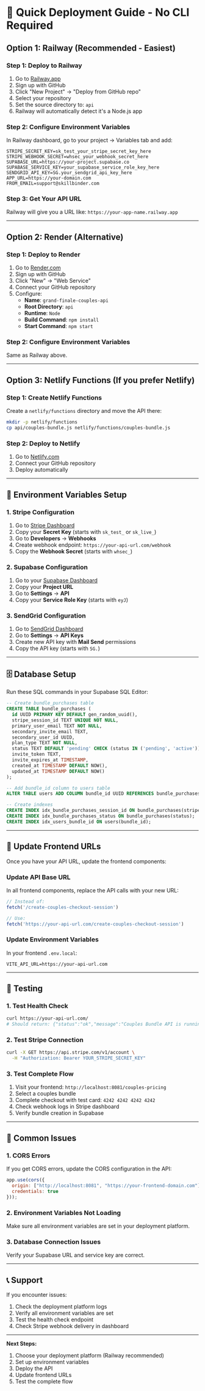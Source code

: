 # 🚀 Quick Deployment Guide - No CLI Required

## Option 1: Railway (Recommended - Easiest)

### Step 1: Deploy to Railway
1. Go to [Railway.app](https://railway.app)
2. Sign up with GitHub
3. Click "New Project" → "Deploy from GitHub repo"
4. Select your repository
5. Set the source directory to: `api`
6. Railway will automatically detect it's a Node.js app

### Step 2: Configure Environment Variables
In Railway dashboard, go to your project → Variables tab and add:

```env
STRIPE_SECRET_KEY=sk_test_your_stripe_secret_key_here
STRIPE_WEBHOOK_SECRET=whsec_your_webhook_secret_here
SUPABASE_URL=https://your-project.supabase.co
SUPABASE_SERVICE_KEY=your_supabase_service_role_key_here
SENDGRID_API_KEY=SG.your_sendgrid_api_key_here
APP_URL=https://your-domain.com
FROM_EMAIL=support@skillbinder.com
```

### Step 3: Get Your API URL
Railway will give you a URL like: `https://your-app-name.railway.app`

---

## Option 2: Render (Alternative)

### Step 1: Deploy to Render
1. Go to [Render.com](https://render.com)
2. Sign up with GitHub
3. Click "New" → "Web Service"
4. Connect your GitHub repository
5. Configure:
   - **Name**: `grand-finale-couples-api`
   - **Root Directory**: `api`
   - **Runtime**: `Node`
   - **Build Command**: `npm install`
   - **Start Command**: `npm start`

### Step 2: Configure Environment Variables
Same as Railway above.

---

## Option 3: Netlify Functions (If you prefer Netlify)

### Step 1: Create Netlify Functions
Create a `netlify/functions` directory and move the API there:

```bash
mkdir -p netlify/functions
cp api/couples-bundle.js netlify/functions/couples-bundle.js
```

### Step 2: Deploy to Netlify
1. Go to [Netlify.com](https://netlify.com)
2. Connect your GitHub repository
3. Deploy automatically

---

## 🔧 Environment Variables Setup

### 1. Stripe Configuration
1. Go to [Stripe Dashboard](https://dashboard.stripe.com)
2. Copy your **Secret Key** (starts with `sk_test_` or `sk_live_`)
3. Go to **Developers** → **Webhooks**
4. Create webhook endpoint: `https://your-api-url.com/webhook`
5. Copy the **Webhook Secret** (starts with `whsec_`)

### 2. Supabase Configuration
1. Go to your [Supabase Dashboard](https://supabase.com/dashboard)
2. Copy your **Project URL**
3. Go to **Settings** → **API**
4. Copy your **Service Role Key** (starts with `eyJ`)

### 3. SendGrid Configuration
1. Go to [SendGrid Dashboard](https://app.sendgrid.com)
2. Go to **Settings** → **API Keys**
3. Create new API key with **Mail Send** permissions
4. Copy the API key (starts with `SG.`)

---

## 🗄️ Database Setup

Run these SQL commands in your Supabase SQL Editor:

```sql
-- Create bundle_purchases table
CREATE TABLE bundle_purchases (
  id UUID PRIMARY KEY DEFAULT gen_random_uuid(),
  stripe_session_id TEXT UNIQUE NOT NULL,
  primary_user_email TEXT NOT NULL,
  secondary_invite_email TEXT,
  secondary_user_id UUID,
  plan_type TEXT NOT NULL,
  status TEXT DEFAULT 'pending' CHECK (status IN ('pending', 'active')),
  invite_token TEXT,
  invite_expires_at TIMESTAMP,
  created_at TIMESTAMP DEFAULT NOW(),
  updated_at TIMESTAMP DEFAULT NOW()
);

-- Add bundle_id column to users table
ALTER TABLE users ADD COLUMN bundle_id UUID REFERENCES bundle_purchases(id);

-- Create indexes
CREATE INDEX idx_bundle_purchases_session_id ON bundle_purchases(stripe_session_id);
CREATE INDEX idx_bundle_purchases_status ON bundle_purchases(status);
CREATE INDEX idx_users_bundle_id ON users(bundle_id);
```

---

## 🔗 Update Frontend URLs

Once you have your API URL, update the frontend components:

### Update API Base URL
In all frontend components, replace the API calls with your new URL:

```javascript
// Instead of:
fetch('/create-couples-checkout-session')

// Use:
fetch('https://your-api-url.com/create-couples-checkout-session')
```

### Update Environment Variables
In your frontend `.env.local`:

```env
VITE_API_URL=https://your-api-url.com
```

---

## 🧪 Testing

### 1. Test Health Check
```bash
curl https://your-api-url.com/
# Should return: {"status":"ok","message":"Couples Bundle API is running"}
```

### 2. Test Stripe Connection
```bash
curl -X GET https://api.stripe.com/v1/account \
  -H "Authorization: Bearer YOUR_STRIPE_SECRET_KEY"
```

### 3. Test Complete Flow
1. Visit your frontend: `http://localhost:8081/couples-pricing`
2. Select a couples bundle
3. Complete checkout with test card: `4242 4242 4242 4242`
4. Check webhook logs in Stripe dashboard
5. Verify bundle creation in Supabase

---

## 🚨 Common Issues

### 1. CORS Errors
If you get CORS errors, update the CORS configuration in the API:

```javascript
app.use(cors({
  origin: ["http://localhost:8081", "https://your-frontend-domain.com"],
  credentials: true
}));
```

### 2. Environment Variables Not Loading
Make sure all environment variables are set in your deployment platform.

### 3. Database Connection Issues
Verify your Supabase URL and service key are correct.

---

## 📞 Support

If you encounter issues:
1. Check the deployment platform logs
2. Verify all environment variables are set
3. Test the health check endpoint
4. Check Stripe webhook delivery in dashboard

---

**Next Steps:**
1. Choose your deployment platform (Railway recommended)
2. Set up environment variables
3. Deploy the API
4. Update frontend URLs
5. Test the complete flow 